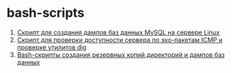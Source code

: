 # bash-scripts
1. [Скрипт для создания дампов баз данных MySQL на сервере Linux](dump-all-databases-mysql)
2. [Скрипт для проверки доступности сервера по эхо-пакетам ICMP и проверке утилитов dig](check_list_servers_is_available)
3. [Bash-скрипты создания резервных копий директорий и дампов баз данных](mkbackups)

